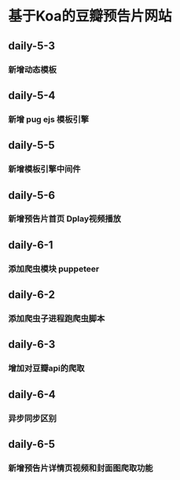 <!--
 * @Author: xuhj
 * @Date: 2019-12-04 17:37:09
 * @LastEditTime: 2019-12-09 19:36:48
 * @Description: 
 -->
# 基于Koa的豆瓣预告片网站
## daily-5-3
### 新增动态模板
## daily-5-4
### 新增 pug  ejs 模板引擎 
## daily-5-5
### 新增模板引擎中间件
## daily-5-6
### 新增预告片首页 Dplay视频播放
## daily-6-1
### 添加爬虫模块 puppeteer
## daily-6-2
### 添加爬虫子进程跑爬虫脚本
## daily-6-3
### 增加对豆瓣api的爬取
## daily-6-4
### 异步同步区别
## daily-6-5
### 新增预告片详情页视频和封面图爬取功能